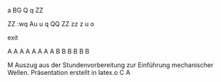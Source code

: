 a
BG
Q
q
ZZ


ZZ
:wq
Au
u
q
QQ
ZZ
zz
z
u
o


exit

A
A
A
A
A
A
A
A
B
B
B
B
B
B

M
Auszug aus der Stundenvorbereitung zur Einführung mechanischer Wellen. Präsentation erstellt in latex.o
C
A

